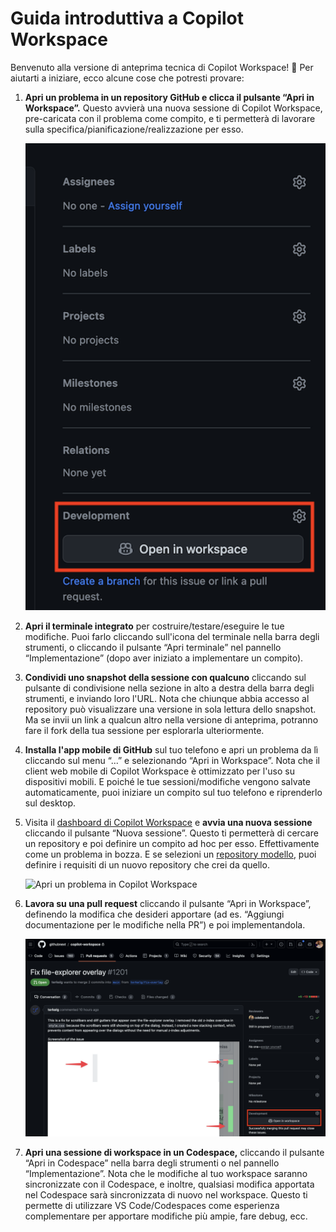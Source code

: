 # Guida introduttiva a Copilot Workspace

Benvenuto alla versione di anteprima tecnica di Copilot Workspace! 👋 Per aiutarti a iniziare, ecco alcune cose che potresti provare:

1. __Apri un problema in un repository GitHub e clicca il pulsante “Apri in Workspace”.__ Questo avvierà una nuova sessione di Copilot Workspace, pre-caricata con il problema come compito, e ti permetterà di lavorare sulla specifica/pianificazione/realizzazione per esso.

   <img src="../images/open-in-workspace.png" width=800 alt="Apri un problema in Copilot Workspace">

1. __Apri il terminale integrato__ per costruire/testare/eseguire le tue modifiche. Puoi farlo cliccando sull'icona del terminale nella barra degli strumenti, o cliccando il pulsante “Apri terminale” nel pannello “Implementazione” (dopo aver iniziato a implementare un compito).

1. __Condividi uno snapshot della sessione con qualcuno__ cliccando sul pulsante di condivisione nella sezione in alto a destra della barra degli strumenti, e inviando loro l'URL. Nota che chiunque abbia accesso al repository può visualizzare una versione in sola lettura dello snapshot. Ma se invii un link a qualcun altro nella versione di anteprima, potranno fare il fork della tua sessione per esplorarla ulteriormente.

1. __Installa l'app mobile di GitHub__ sul tuo telefono e apri un problema da lì cliccando sul menu “...” e selezionando “Apri in Workspace”. Nota che il client web mobile di Copilot Workspace è ottimizzato per l'uso su dispositivi mobili. E poiché le tue sessioni/modifiche vengono salvate automaticamente, puoi iniziare un compito sul tuo telefono e riprenderlo sul desktop.

1. Visita il [dashboard di Copilot Workspace](https://copilot-workspace.githubnext.com) e __avvia una nuova sessione__ cliccando il pulsante “Nuova sessione”. Questo ti permetterà di cercare un repository e poi definire un compito ad hoc per esso. Effettivamente come un problema in bozza. E se selezioni un [repository modello](https://docs.github.com/en/repositories/creating-and-managing-repositories/creating-a-template-repository), puoi definire i requisiti di un nuovo repository che crei da quello.

   <img src="../images/dashboard.png" width=800 alt="Apri un problema in Copilot Workspace">

1. __Lavora su una pull request__ cliccando il pulsante “Apri in Workspace”, definendo la modifica che desideri apportare (ad es. “Aggiungi documentazione per le modifiche nella PR”) e poi implementandola.

   <img src="../images/pr.png" width=800 alt="Apri un problema in Copilot Workspace">

1. __Apri una sessione di workspace in un Codespace,__ cliccando il pulsante “Apri in Codespace” nella barra degli strumenti o nel pannello “Implementazione”. Nota che le modifiche al tuo workspace saranno sincronizzate con il Codespace, e inoltre, qualsiasi modifica apportata nel Codespace sarà sincronizzata di nuovo nel workspace. Questo ti permette di utilizzare VS Code/Codespaces come esperienza complementare per apportare modifiche più ampie, fare debug, ecc.
